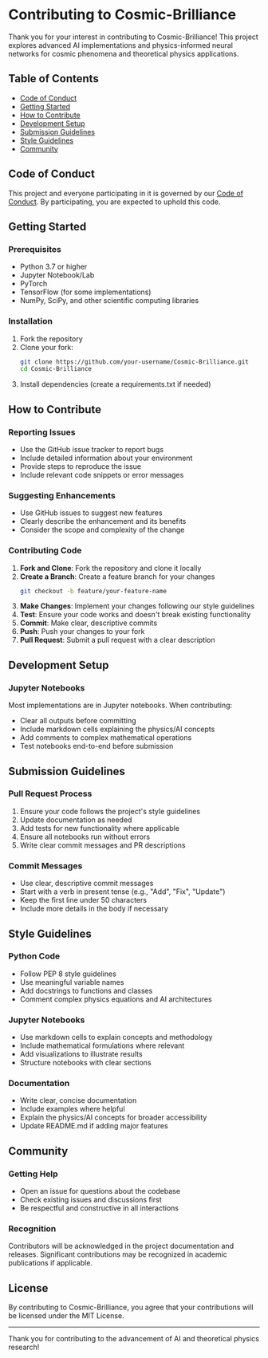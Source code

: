 # Contributing to Cosmic-Brilliance

Thank you for your interest in contributing to Cosmic-Brilliance! This project explores advanced AI implementations and physics-informed neural networks for cosmic phenomena and theoretical physics applications.

## Table of Contents

- [Code of Conduct](#code-of-conduct)
- [Getting Started](#getting-started)
- [How to Contribute](#how-to-contribute)
- [Development Setup](#development-setup)
- [Submission Guidelines](#submission-guidelines)
- [Style Guidelines](#style-guidelines)
- [Community](#community)

## Code of Conduct

This project and everyone participating in it is governed by our [Code of Conduct](CODE_OF_CONDUCT.md). By participating, you are expected to uphold this code.

## Getting Started

### Prerequisites

- Python 3.7 or higher
- Jupyter Notebook/Lab
- PyTorch
- TensorFlow (for some implementations)
- NumPy, SciPy, and other scientific computing libraries

### Installation

1. Fork the repository
2. Clone your fork:
   ```bash
   git clone https://github.com/your-username/Cosmic-Brilliance.git
   cd Cosmic-Brilliance
   ```
3. Install dependencies (create a requirements.txt if needed)

## How to Contribute

### Reporting Issues

- Use the GitHub issue tracker to report bugs
- Include detailed information about your environment
- Provide steps to reproduce the issue
- Include relevant code snippets or error messages

### Suggesting Enhancements

- Use GitHub issues to suggest new features
- Clearly describe the enhancement and its benefits
- Consider the scope and complexity of the change

### Contributing Code

1. **Fork and Clone**: Fork the repository and clone it locally
2. **Create a Branch**: Create a feature branch for your changes
   ```bash
   git checkout -b feature/your-feature-name
   ```
3. **Make Changes**: Implement your changes following our style guidelines
4. **Test**: Ensure your code works and doesn't break existing functionality
5. **Commit**: Make clear, descriptive commits
6. **Push**: Push your changes to your fork
7. **Pull Request**: Submit a pull request with a clear description

## Development Setup

### Jupyter Notebooks

Most implementations are in Jupyter notebooks. When contributing:
- Clear all outputs before committing
- Include markdown cells explaining the physics/AI concepts
- Add comments to complex mathematical operations
- Test notebooks end-to-end before submission

## Submission Guidelines

### Pull Request Process

1. Ensure your code follows the project's style guidelines
2. Update documentation as needed
3. Add tests for new functionality where applicable
4. Ensure all notebooks run without errors
5. Write clear commit messages and PR descriptions

### Commit Messages

- Use clear, descriptive commit messages
- Start with a verb in present tense (e.g., "Add", "Fix", "Update")
- Keep the first line under 50 characters
- Include more details in the body if necessary

## Style Guidelines

### Python Code

- Follow PEP 8 style guidelines
- Use meaningful variable names
- Add docstrings to functions and classes
- Comment complex physics equations and AI architectures

### Jupyter Notebooks

- Use markdown cells to explain concepts and methodology
- Include mathematical formulations where relevant
- Add visualizations to illustrate results
- Structure notebooks with clear sections

### Documentation

- Write clear, concise documentation
- Include examples where helpful
- Explain the physics/AI concepts for broader accessibility
- Update README.md if adding major features

## Community

### Getting Help

- Open an issue for questions about the codebase
- Check existing issues and discussions first
- Be respectful and constructive in all interactions

### Recognition

Contributors will be acknowledged in the project documentation and releases. Significant contributions may be recognized in academic publications if applicable.

## License

By contributing to Cosmic-Brilliance, you agree that your contributions will be licensed under the MIT License.

---

Thank you for contributing to the advancement of AI and theoretical physics research!